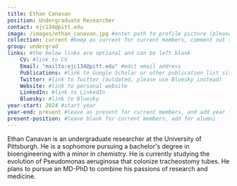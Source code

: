 ```yaml
---
title: Ethan Canavan
position: Undergraduate Researcher
contact: ejc134@pitt.edu
image: /images/ethan_canavan.jpg #enter path to profile picture (please put picture under /images/ folder)
collection: current #keep as current for current members, comment out this line for alumni
group: undergrad
links: #the below links are optional and can be left blank
    CV: #link to CV
    Email: "mailto:ejc134@pitt.edu" #edit email address
    Publications: #link to Google Scholar or other publication list site
    Twitter: #link to Twitter (outdated, please use Bluesky instead)
    Website: #link to personal website
    LinkedIn: #link to LinkedIn
    Bluesky: #link to Bluesky
year-start: 2024 #start year
year-end: present #leave as present for current members, and add year for alumni
present-position: #leave blank for current members, add for alumni
---
```

Ethan Canavan is an undergraduate researcher at the University of Pittsburgh. He is a sophomore pursuing a bachelor's degree in bioengineering with a minor in chemistry. He is currently studying the evolution of Pseudomonas aeruginosa that colonize tracheostomy tubes. He plans to pursue an MD-PhD to combine his passions of research and medicine.
